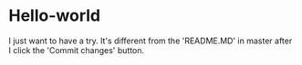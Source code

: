 # Hello-world

I just want to have a try. 
It's different from the 'README.MD' in master after I click the 'Commit changes' button.


